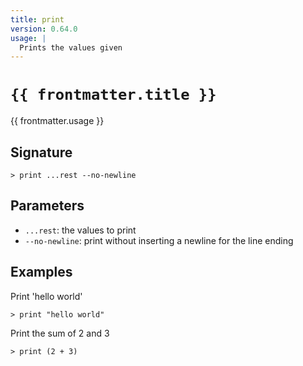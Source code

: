 ```yaml
---
title: print
version: 0.64.0
usage: |
  Prints the values given
---
```


<script>
  import { usePageFrontmatter } from '@vuepress/client';
  export default { computed: { frontmatter() { return usePageFrontmatter().value; } } }
</script>

# <code>{{ frontmatter.title }}</code>

<div style='white-space: pre-wrap;'>{{ frontmatter.usage }}</div>

## Signature

```> print ...rest --no-newline```

## Parameters

 -  `...rest`: the values to print
 -  `--no-newline`: print without inserting a newline for the line ending

## Examples

Print 'hello world'
```shell
> print "hello world"
```

Print the sum of 2 and 3
```shell
> print (2 + 3)
```
